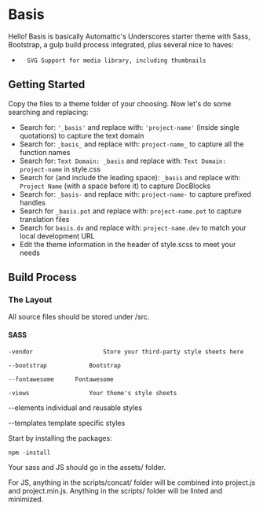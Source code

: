 # Basis

Hello! Basis is basically Automattic's Underscores starter theme with Sass, Bootstrap, a gulp build process integrated, plus several nice to haves:

-		SVG Support for media library, including thumbnails

## Getting Started

Copy the files to a theme folder of your choosing.  Now let's do some searching and replacing:
-   Search for:  `'_basis'`  and replace with:  `'project-name'`  (inside single quotations) to capture the text domain
-   Search for:  `_basis_`  and replace with:  `project-name_`  to capture all the function names
-   Search for:  `Text Domain: _basis`  and replace with:  `Text Domain: project-name`  in style.css
-   Search for (and include the leading space):  `_basis`  and replace with:  `Project Name`  (with a space before it) to capture DocBlocks
-   Search for:  `_basis-`  and replace with:  `project-name-`  to capture prefixed handles
-   Search for  `_basis.pot`  and replace with:  `project-name.pot`  to capture translation files
-   Search for  `basis.dv`  and replace with:  `project-name.dev`  to match your local development URL
-   Edit the theme information in the header of style.scss to meet your needs

## Build Process

### The Layout

All source files should be stored under /src.

#### SASS

`-vendor					Store your third-party style sheets here`

`--bootstrap			Bootstrap`

`--fontawesome		Fontawesome`

`-views					Your theme's style sheets`

--elements			individual and reusable styles

--templates     template specific styles


Start by installing the packages:

    npm -install

Your sass and JS should go in the assets/ folder.  

For JS, anything in the scripts/concat/ folder will be combined into project.js and project.min.js.  Anything in the scripts/ folder will be linted and minimized.
